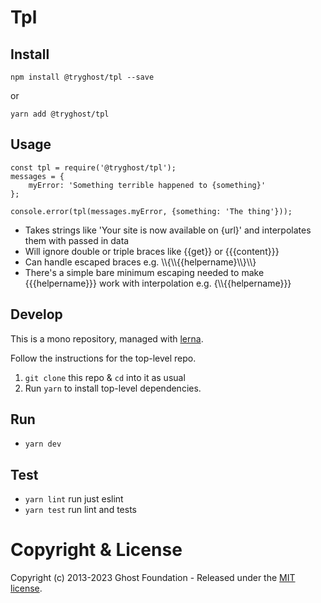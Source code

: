 # Tpl

## Install

`npm install @tryghost/tpl --save`

or

`yarn add @tryghost/tpl`


## Usage

```
const tpl = require('@tryghost/tpl');
messages = {
    myError: 'Something terrible happened to {something}'
};

console.error(tpl(messages.myError, {something: 'The thing'}));
```

* Takes strings like 'Your site is now available on {url}' and interpolates them with passed in data
* Will ignore double or triple braces like {{get}} or {{{content}}}
* Can handle escaped braces e.g. \\\\{\\\\{{helpername}\\\\}\\\\}
* There's a simple bare minimum escaping needed to make {{{helpername}}} work with interpolation e.g. {\\\\{{helpername}}}


## Develop

This is a mono repository, managed with [lerna](https://lernajs.io/).

Follow the instructions for the top-level repo.
1. `git clone` this repo & `cd` into it as usual
2. Run `yarn` to install top-level dependencies.


## Run

- `yarn dev`


## Test

- `yarn lint` run just eslint
- `yarn test` run lint and tests




# Copyright & License

Copyright (c) 2013-2023 Ghost Foundation - Released under the [MIT license](LICENSE).
